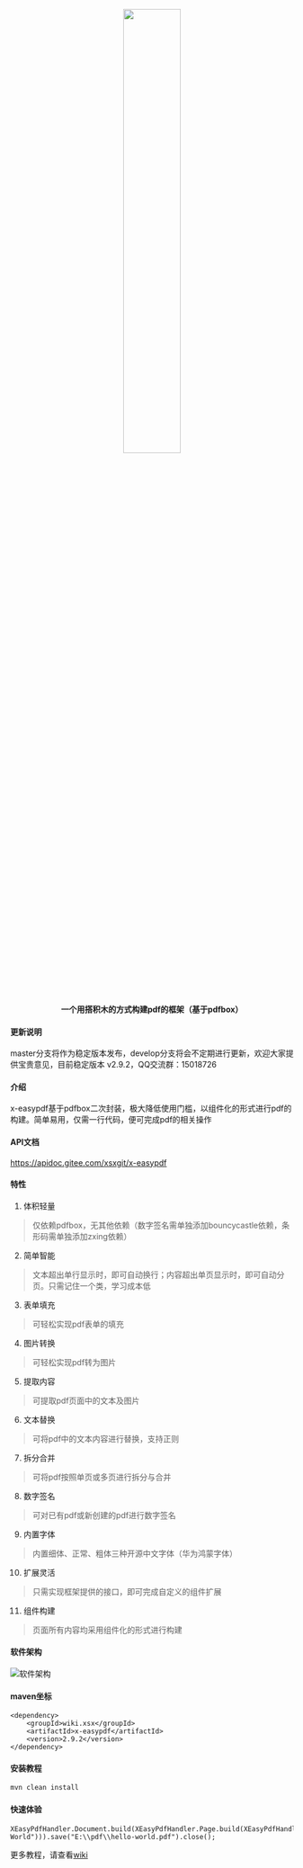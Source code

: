 <p align="center">
	<img src="https://images.gitee.com/uploads/images/2021/0621/111332_1f43ae97_1494292.png" width="45%">
</p>
<p align="center">
	<strong>一个用搭积木的方式构建pdf的框架（基于pdfbox）</strong>
</p>

#### 更新说明
master分支将作为稳定版本发布，develop分支将会不定期进行更新，欢迎大家提供宝贵意见，目前稳定版本 v2.9.2，QQ交流群：15018726

#### 介绍
x-easypdf基于pdfbox二次封装，极大降低使用门槛，以组件化的形式进行pdf的构建。简单易用，仅需一行代码，便可完成pdf的相关操作

#### API文档
https://apidoc.gitee.com/xsxgit/x-easypdf

#### 特性
1. 体积轻量
> 仅依赖pdfbox，无其他依赖（数字签名需单独添加bouncycastle依赖，条形码需单独添加zxing依赖）
2. 简单智能
> 文本超出单行显示时，即可自动换行；内容超出单页显示时，即可自动分页。只需记住一个类，学习成本低
3. 表单填充
> 可轻松实现pdf表单的填充
4. 图片转换
> 可轻松实现pdf转为图片
5. 提取内容
> 可提取pdf页面中的文本及图片
6. 文本替换
> 可将pdf中的文本内容进行替换，支持正则
7. 拆分合并
> 可将pdf按照单页或多页进行拆分与合并
8. 数字签名
> 可对已有pdf或新创建的pdf进行数字签名
9. 内置字体
> 内置细体、正常、粗体三种开源中文字体（华为鸿蒙字体）
10. 扩展灵活
> 只需实现框架提供的接口，即可完成自定义的组件扩展
11. 组件构建
> 页面所有内容均采用组件化的形式进行构建
 
#### 软件架构

![软件架构](https://oscimg.oschina.net/oscnet/up-4639789b72131924e62650113e6cf80597c.png "x-easypdf整体架构")

#### maven坐标
```maven
<dependency>
    <groupId>wiki.xsx</groupId>
    <artifactId>x-easypdf</artifactId>
    <version>2.9.2</version>
</dependency>
```

#### 安装教程
```cmd
mvn clean install
```

#### 快速体验
```
XEasyPdfHandler.Document.build(XEasyPdfHandler.Page.build(XEasyPdfHandler.Text.build("Hello World"))).save("E:\\pdf\\hello-world.pdf").close();
```

更多教程，请查看[wiki](https://gitee.com/xsxgit/x-easypdf/wikis/pages)
